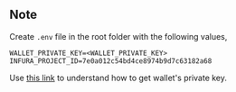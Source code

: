 ## Note

Create `.env` file in the root folder with the following values,

```
WALLET_PRIVATE_KEY=<WALLET_PRIVATE_KEY>
INFURA_PROJECT_ID=7e0a012c54bd4ce8974b9d7c63182a68
```

Use [this link](https://metamask.zendesk.com/hc/en-us/articles/360015289632-How-to-export-an-account-s-private-key) to understand how to get wallet's private key.

